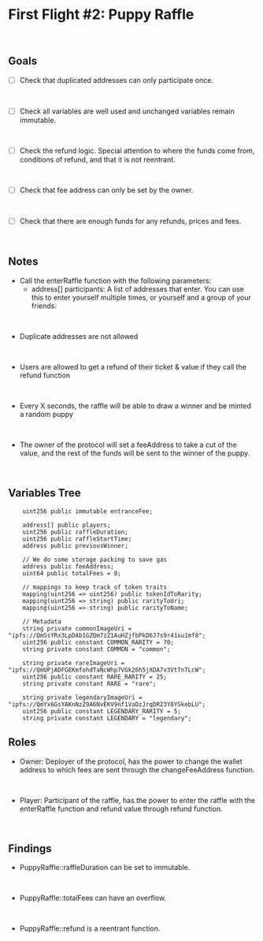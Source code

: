 # First Flight #2: Puppy Raffle
<br />

## Goals

- [ ] Check that duplicated addresses can only participate once.
<br>

- [ ] Check all variables are well used and unchanged variables remain immutable.
<br>

- [ ] Check the refund logic. Special attention to where the funds come from, conditions of refund, and that it is not reentrant.
<br>

- [ ] Check that fee address can only be set by the owner.
<br>

- [ ] Check that there are enough funds for any refunds, prices and fees.
<br>

## Notes

- Call the enterRaffle function with the following parameters:
  - address[] participants: A list of addresses that enter. You can use this to enter yourself multiple times, or yourself and a group of your friends.
<br>

- Duplicate addresses are not allowed
<br>

- Users are allowed to get a refund of their ticket & value if they call the refund function
<br>

- Every X seconds, the raffle will be able to draw a winner and be minted a random puppy
<br>

- The owner of the protocol will set a feeAddress to take a cut of the value, and the rest of the funds will be sent to the winner of the puppy.
<br>

## Variables Tree

```solidity
    uint256 public immutable entranceFee;

    address[] public players;
    uint256 public raffleDuration;
    uint256 public raffleStartTime;
    address public previousWinner;

    // We do some storage packing to save gas
    address public feeAddress;
    uint64 public totalFees = 0;

    // mappings to keep track of token traits
    mapping(uint256 => uint256) public tokenIdToRarity;
    mapping(uint256 => string) public rarityToUri;
    mapping(uint256 => string) public rarityToName;

    // Metadata
    string private commonImageUri = "ipfs://QmSsYRx3LpDAb1GZQm7zZ1AuHZjfbPkD6J7s9r41xu1mf8";
    uint256 public constant COMMON_RARITY = 70;
    string private constant COMMON = "common";

    string private rareImageUri = "ipfs://QmUPjADFGEKmfohdTaNcWhp7VGk26h5jXDA7v3VtTnTLcW";
    uint256 public constant RARE_RARITY = 25;
    string private constant RARE = "rare";

    string private legendaryImageUri = "ipfs://QmYx6GsYAKnNzZ9A6NvEKV9nf1VaDzJrqDR23Y8YSkebLU";
    uint256 public constant LEGENDARY_RARITY = 5;
    string private constant LEGENDARY = "legendary";
```

## Roles

- Owner: Deployer of the protocol, has the power to change the wallet address to which fees are sent through the changeFeeAddress function.
<br>

- Player: Participant of the raffle, has the power to enter the raffle with the enterRaffle function and refund value through refund function.
<br>

## Findings

- PuppyRaffle::raffleDuration can be set to immutable.
<br>

- PuppyRaffle::totalFees can have an overflow.
<br>

- PuppyRaffle::refund is a reentrant function.
<br>